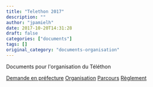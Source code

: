 ```yaml
---
title: "Telethon 2017"
description: ""
author: "jpamielh"
date: 2017-10-20T14:31:28
draft: false
categories: ["documents"]
tags: []
original_category: "documents-organisation"
---
```


Documents pour l'organisation du Téléthon

[Demande en préfecture](images/ccwavrin/documents/2017/documents_telethon/Demande-prfecture.pdf)
[Organisation](images/ccwavrin/documents/2017/documents_telethon/Organisation.pdf)
[Parcours](images/ccwavrin/documents/2017/documents_telethon/Parours-tlthon.pdf)
[Règlement](images/ccwavrin/documents/2017/documents_telethon/Rglement-du-Tlthon.pdf)